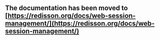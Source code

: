 ## The documentation has been moved to [https://redisson.org/docs/web-session-management/](https://redisson.org/docs/web-session-management/)
